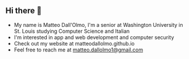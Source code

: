 ## Hi there 👋

- My name is Matteo Dall'Olmo, I'm a senior at Washington University in St. Louis studying Computer Science and Italian
- I'm interested in app and web development and computer security
- Check out my website at matteodallolmo.github.io
- Feel free to reach me at matteo.dallolmo1@gmail.com

<!--
**matteodallolmo/matteodallolmo** is a ✨ _special_ ✨ repository because its `README.md` (this file) appears on your GitHub profile.

Here are some ideas to get you started:

- 🔭 I’m currently working on ...
- 🌱 I’m currently learning ...
- 👯 I’m looking to collaborate on ...
- 🤔 I’m looking for help with ...
- 💬 Ask me about ...
- 📫 How to reach me: ...
- 😄 Pronouns: ...
- ⚡ Fun fact: ...
-->
